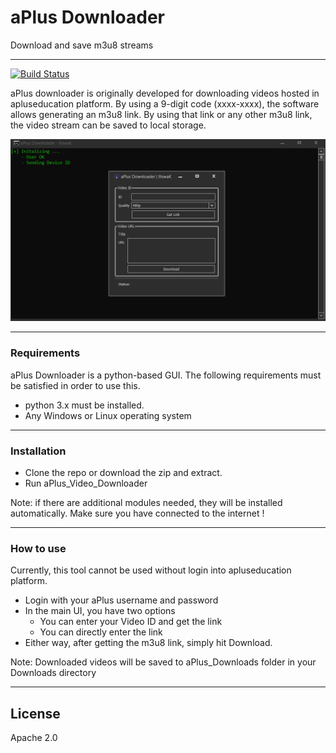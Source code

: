 # aPlus Downloader
Download and save m3u8 streams

---

[![Build Status](https://travis-ci.org/joemccann/dillinger.svg?branch=master)](https://travis-ci.org/joemccann/dillinger)

aPlus downloader is originally developed for downloading videos hosted in apluseducation platform. By using a 9-digit code (xxxx-xxxx), the software allows generating an m3u8 link. By using that link or any other m3u8 link, the video stream can be saved to local storage.

![](https://raw.githubusercontent.com/thiwaK/m3u8_downloader/master/screenshot/2.png)

---

### Requirements 

aPlus Downloader is a python-based GUI. The following requirements must be satisfied in order to use this.

* python 3.x must be installed.
* Any Windows or Linux operating system

---

### Installation

* Clone the repo or download the zip and extract.
* Run aPlus_Video_Downloader

Note: if there are additional modules needed, they will be installed automatically. Make sure you have connected to the internet !

---

### How to use

Currently, this tool cannot be used without login into apluseducation platform.

* Login with your aPlus username and password
* In the main UI, you have two options
   - You can enter your Video ID and get the link
   - You can directly enter the link
* Either way, after getting the m3u8 link, simply hit Download.

Note: Downloaded videos will be saved to aPlus_Downloads folder in your Downloads directory

---

## License

Apache 2.0